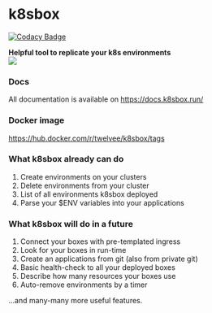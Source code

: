 # k8sbox

[![Codacy Badge](https://api.codacy.com/project/badge/Grade/f4b40e690aaf4a06a12e7800c58cbe49)](https://app.codacy.com/gh/twelvee/k8sbox?utm_source=github.com&utm_medium=referral&utm_content=twelvee/k8sbox&utm_campaign=Badge_Grade)

**Helpful tool to replicate your k8s environments** <br>
<img src="https://images2.imgbox.com/db/44/P0ALO0l4_o.gif"><br>

### Docs
All documentation is available on https://docs.k8sbox.run/

### Docker image
https://hub.docker.com/r/twelvee/k8sbox/tags

### What k8sbox already can do
1. Create environments on your clusters
2. Delete environments from your cluster
3. List of all environments k8sbox deployed
4. Parse your $ENV variables into your applications

### What k8sbox will do in a future
1. Connect your boxes with pre-templated ingress
2. Look for your boxes in run-time
3. Create an applications from git (also from private git)
4. Basic health-check to all your deployed boxes
5. Describe how many resources your boxes use
6. Auto-remove environments by a timer

...and many-many more useful features.
